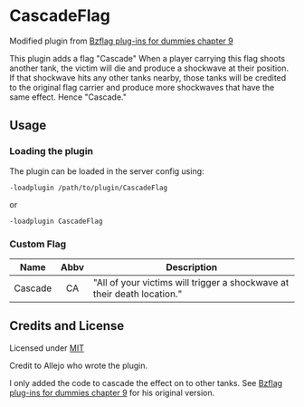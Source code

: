 # CascadeFlag
 Modified plugin from [Bzflag plug-ins for dummies chapter 9](https://allejo.io/blog/bzflag-plug-ins-for-dummies-chapter-9/)

 This plugin adds a flag "Cascade" When a player carrying this flag shoots another tank, the victim will die and produce a shockwave at their position. If that shockwave hits any other tanks nearby, those tanks will be credited to the original flag carrier and produce more shockwaves that have the same effect. Hence "Cascade."

 ## Usage
 ### Loading the plugin
 The plugin can be loaded in the server config using:

```
-loadplugin /path/to/plugin/CascadeFlag
```

or

```
-loadplugin CascadeFlag
```
### Custom Flag
| Name           | Abbv | Description                     |
| -------------- | :--: |-------------------------------- |
| Cascade        |  CA  | "All of your victims will trigger a shockwave at their death location." |

## Credits and License
Licensed under [MIT](/LICENSE.md)

Credit to Allejo who wrote the plugin.

I only added the code to cascade the effect on to other tanks. See [Bzflag plug-ins for dummies chapter 9](https://allejo.io/blog/bzflag-plug-ins-for-dummies-chapter-9/) for his original version.